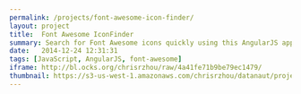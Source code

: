 ```yaml
---
permalink: /projects/font-awesome-icon-finder/
layout: project
title:  Font Awesome IconFinder
summary: Search for Font Awesome icons quickly using this AngularJS application
date:   2014-12-24 12:31:31
tags: [JavaScript, AngularJS, font-awesome]
iframe: http://bl.ocks.org/chrisrzhou/raw/4a41fe71b9be79ec1479/
thumbnail: https://s3-us-west-1.amazonaws.com/chrisrzhou/datanaut/projects/font-awesome-icon-finder/thumbnail.png
---
```

